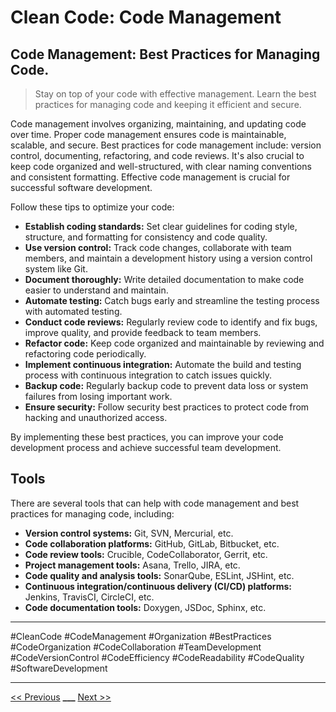 # Clean Code: Code Management



## Code Management: Best Practices for Managing Code.

> Stay on top of your code with effective management. Learn the best practices for managing code and keeping it efficient and secure.

Code management involves organizing, maintaining, and updating code over time. Proper code management ensures code is maintainable, scalable, and secure. Best practices for code management include: version control, documenting, refactoring, and code reviews. It's also crucial to keep code organized and well-structured, with clear naming conventions and consistent formatting. Effective code management is crucial for successful software development.

Follow these tips to optimize your code:

- **Establish coding standards:** Set clear guidelines for coding style, structure, and formatting for consistency and code quality.
- **Use version control:** Track code changes, collaborate with team members, and maintain a development history using a version control system like Git.
- **Document thoroughly:** Write detailed documentation to make code easier to understand and maintain.
- **Automate testing:** Catch bugs early and streamline the testing process with automated testing.
- **Conduct code reviews:** Regularly review code to identify and fix bugs, improve quality, and provide feedback to team members.
- **Refactor code:** Keep code organized and maintainable by reviewing and refactoring code periodically.
- **Implement continuous integration:** Automate the build and testing process with continuous integration to catch issues quickly.
- **Backup code:** Regularly backup code to prevent data loss or system failures from losing important work.
- **Ensure security:** Follow security best practices to protect code from hacking and unauthorized access.

By implementing these best practices, you can improve your code development process and achieve successful team development.

## Tools

There are several tools that can help with code management and best practices for managing code, including:

- **Version control systems:** Git, SVN, Mercurial, etc.
- **Code collaboration platforms:** GitHub, GitLab, Bitbucket, etc.
- **Code review tools:** Crucible, CodeCollaborator, Gerrit, etc.
- **Project management tools:** Asana, Trello, JIRA, etc.
- **Code quality and analysis tools:** SonarQube, ESLint, JSHint, etc.
- **Continuous integration/continuous delivery (CI/CD) platforms:** Jenkins, TravisCI, CircleCI, etc.
- **Code documentation tools:** Doxygen, JSDoc, Sphinx, etc.

---

#CleanCode #CodeManagement #Organization #BestPractices #CodeOrganization #CodeCollaboration #TeamDevelopment #CodeVersionControl #CodeEfficiency #CodeReadability #CodeQuality #SoftwareDevelopment

---

[<< Previous](../day-25-team-development/README.md) **\_\_\_**
[Next >>](../day-27-code-scalability/README.md)
